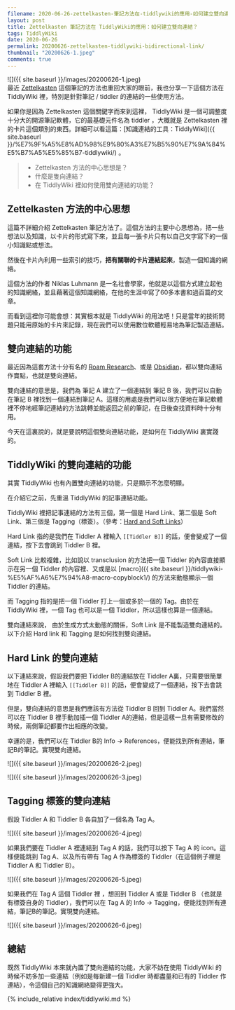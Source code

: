 ```yaml
---
filename: 2020-06-26-zettelkasten-筆記方法在-tiddlywiki的應用-如何建立雙向連結-.md
layout: post
title: Zettelkasten 筆記方法在 TiddlyWiki的應用：如何建立雙向連結？
tags: TiddlyWiki
date: 2020-06-26
permalink: 20200626-zettelkasten-tiddlywiki-bidirectional-link/
thumbnail: "20200626-1.jpeg"
comments: true
---
```


![]({{ site.baseurl }}/images/20200626-1.jpeg)  
最近 [Zettelkasten](https://en.wikipedia.org/wiki/Zettelkasten) 這個筆記的方法也重回大家的眼前，我也分享一下這個方法在 TiddlyWiki 裡，特別是針對筆記 / tiddler 的連結的一些使用方法。

如果你是因為 Zettelkasten  這個關鍵字而來到這裡， TiddlyWiki 是一個可調整度十分大的開源筆記軟體，它的最基礎元件名為 tiddler ，大概就是 Zettelkasten 裡的卡片這個類別的東西。詳細可以看這篇：[知識連結的工具：TiddlyWiki]({{ site.baseurl }}/%E7%9F%A5%E8%AD%98%E9%80%A3%E7%B5%90%E7%9A%84%E5%B7%A5%E5%85%B7-tiddlywiki/) 。

> * Zettelkasten 方法的中心思想是？
> * 什麼是隻向連結？
> * 在 TiddlyWiki 裡如何使用雙向連結的功能？

## Zettelkasten 方法的中心思想

這篇不詳細介紹 Zettelkasten 筆記方法了。這個方法的主要中心思想為，把一些想法以及知識，以卡片的形式寫下來，並且每一張卡片只有以自己文字寫下的一個小知識點或想法。

然後在卡片內利用一些索引的技巧，**把有關聯的卡片連結起來**，製造一個知識的網絡。

這個方法的作者 Niklas Luhmann 是一名社會學家，他就是以這個方式建立起他的知識網絡，並且藉著這個知識網絡，在他的生涯中寫了60多本書和過百篇的文章。

而看到這裡你可能會想：其實根本就是 TiddlyWiki 的用法吧！只是當年的技術問題只能用原始的卡片來記錄，現在我們可以使用數位軟體輕易地為筆記製造連結。

## 雙向連結的功能

最近因為這套方法十分有名的 [Roam Research](https://roamresearch.com)、或是 [Obsidian](https://obsidian.md)，都以雙向連結作賣點，也就是雙向連結。

雙向連結的意思是，我們為 筆記 A 建立了一個連結到 筆記 B 後，我們可以自動在筆記 B 裡找到一個連結到筆記 A。這樣的用處是我們可以很方便地在筆記軟體裡不停地經筆記連結的方法跳轉並能返回之前的筆記，在日後查找資料時十分有用。

今天在這裏說的，就是要說明這個雙向連結功能，是如何在 TiddlyWiki 裏實踐的。

## TiddlyWiki 的雙向連結的功能

其實 TiddlyWiki 也有內置雙向連結的功能，只是顯示不怎麼明顯。

在介紹它之前，先重溫 TiddlyWiki 的記事連結功能。

TiddlyWiki 裡把記事連結的方法有三個，第一個是 Hard Link、第二個是 Soft Link、第三個是 Tagging（標簽）。（參考：[Hard and Soft Links](https://tiddlywiki.com/static/Hard%2520and%2520Soft%2520Links.html)）

Hard Link 指的是我們在 Tiddler A 裡輸入 `[[Tiddler B]]` 的話，便會變成了一個連結，按下去會跳到 Tiddler B 裡。

Soft Link 比較複雜，比如說以 transclusion 的方法把一個 Tiddler 的內容直接顯示在另一個 Tiddler 的內容裡、又或是以 [macro]({{ site.baseurl }}/tiddlywiki-%E5%AF%A6%E7%94%A8-macro-copyblock1/) 的方法來動態顯示一個 Tiddler 的連結。

而 Tagging 指的是把一個 Tiddler 打上一個或多於一個的 Tag。由於在 TiddlyWiki 裡，一個 Tag 也可以是一個 Tiddler，所以這樣也算是一個連結。

雙向連結來說， 由於生成方式太動態的關係，Soft Link 是不能製造雙向連結的。以下介紹 Hard link 和 Tagging 是如何找到雙向連結。

## Hard Link 的雙向連結

以下連結來說，假設我們要把 Tiddler B的連結放在 Tiddler A裏，只需要很簡單地在 Tiddler A 裡輸入 `[[Tiddler B]]` 的話，便會變成了一個連結，按下去會跳到 Tiddler B 裡。

但是，雙向連結的意思是我們應該有方法從 Tiddler B 回到 Tiddler A。我們當然可以在 Tiddler B 裡手動加插一個 Tiddler A的連結，但是這樣一旦有需要修改的時候，兩側筆記都要作出相應的改變。

幸運的是，我們可以在 Tiddler B的 Info -\> References，便能找到所有連結，筆記B的筆記。實現雙向連結。

![]({{ site.baseurl }}/images/20200626-2.jpeg)

![]({{ site.baseurl }}/images/20200626-3.jpeg)

## Tagging 標簽的雙向連結

假設 Tiddler A 和 Tiddler B 各自加了一個名為 Tag A。

![]({{ site.baseurl }}/images/20200626-4.jpeg)

如果我們要在 Tiddler A 裡連結到 Tag A 的話，我們可以按下 Tag A 的 icon。這樣便能跳到 Tag A、以及所有帶有 Tag A 作為標簽的 Tiddler（在這個例子裡是 Tiddler A 和 Tiddler B）。

![]({{ site.baseurl }}/images/20200626-5.jpeg)

如果我們在 Tag A 這個 Tiddler 裡 ，想回到 Tiddler A 或是 Tiddler B （也就是有標簽自身的 Tiddler），我們可以在 Tag A 的 Info -\> Tagging，便能找到所有連結，筆記B的筆記。實現雙向連結。

![]({{ site.baseurl }}/images/20200626-6.jpeg)

## 總結

既然 TiddlyWiki 本來就內置了雙向連結的功能，大家不妨在使用 TiddlyWiki 的時候不妨多加一些連結（例如是每新建一個 Tiddler 時都盡量和已有的 Tiddler 作連結），令這個自己的知識網絡變得更強大。

{% include_relative index/tiddlywiki.md %}